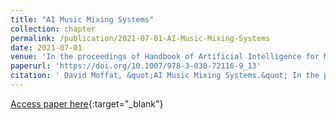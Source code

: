 ```yaml
---
title: "AI Music Mixing Systems"
collection: chapter
permalink: /publication/2021-07-01-AI-Music-Mixing-Systems
date: 2021-07-01
venue: 'In the proceedings of Handbook of Artificial Intelligence for Music'
paperurl: 'https://doi.org/10.1007/978-3-030-72116-9_13'
citation: ' David Moffat, &quot;AI Music Mixing Systems.&quot; In the proceedings of Handbook of Artificial Intelligence for Music, 2021.'
---
```

[Access paper here](https://doi.org/10.1007/978-3-030-72116-9_13){:target="_blank"}
